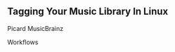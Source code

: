 Tagging Your Music Library In Linux
-----------------------------------

Picard
MusicBrainz

Workflows

